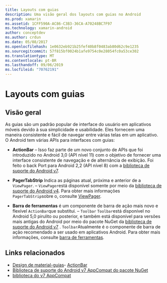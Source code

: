 ```yaml
---
title: Layouts com guias
description: Uma visão geral dos layouts com guias no Android
ms.prod: xamarin
ms.assetid: 1CFF590A-AC86-C3B3-36CA-A70248BC7F97
ms.technology: xamarin-android
author: conceptdev
ms.author: crdun
ms.date: 05/08/2017
ms.openlocfilehash: 1e0632eb921b25fef40b8f0483ab80d62c9e1235
ms.sourcegitcommit: 57f815bf0024b1afe9754c0e28054fc0a53ce302
ms.translationtype: MT
ms.contentlocale: pt-BR
ms.lasthandoff: 09/06/2019
ms.locfileid: "70762191"
---
```

# <a name="tabbed-layouts"></a>Layouts com guias

## <a name="overview"></a>Visão geral

As guias são um padrão popular de interface do usuário em aplicativos móveis devido à sua simplicidade e usabilidade. Eles fornecem uma maneira consistente e fácil de navegar entre várias telas em um aplicativo. O Android tem várias APIs para interfaces com guias: 

- **ActionBar** &ndash; Isso faz parte de um novo conjunto de APIs que foi introduzido no Android 3,0 (API nível 11) com o objetivo de fornecer uma interface consistente de navegação e de alternância de exibição. Foi feito o back Port para Android 2,2 (API nível 8) com a [biblioteca de suporte do Android v7](https://www.nuget.org/packages/Xamarin.Android.Support.v7.AppCompat/). 

- **PagerTabStrip** Indica as páginas atual, próxima e anterior de a `ViewPager`. &ndash; `ViewPager`está disponível somente por meio da [biblioteca de suporte do Android v4](https://www.nuget.org/packages/Xamarin.Android.Support.v4/).
     Para obter mais informações `PagerTabStrip`sobre o, consulte [ViewPager](~/android/user-interface/controls/view-pager/index.md).

- **Barra de ferramentas** é um componente de barra de ação mais novo e flexível `ActionBar`que substitui. &ndash; `Toolbar` `Toolbar`está disponível no Android 5,0 pirulito ou posterior, e também está disponível para versões mais antigas do Android por meio do pacote NuGet da [biblioteca de suporte do Android v7](https://www.nuget.org/packages/Xamarin.Android.Support.v7.AppCompat/) . 
    `Toolbar`Atualmente é o componente de barra de ação recomendado a ser usado em aplicativos Android.
    Para obter mais informações, consulte [barra de ferramentas](~/android/user-interface/controls/tool-bar/index.md). 

## <a name="related-links"></a>Links relacionados

- [Design de material-guias](https://material.io/guidelines/components/tabs.html)- [ActionBar](https://developer.android.com/guide/topics/ui/actionbar.html)
- [Biblioteca de suporte do Android v7 AppCompat do pacote NuGet](https://www.nuget.org/packages/Xamarin.Android.Support.v7.AppCompat/)
- [biblioteca do v7 AppCompat](https://developer.android.com/tools/support-library/features.html#v7-appcompat)
